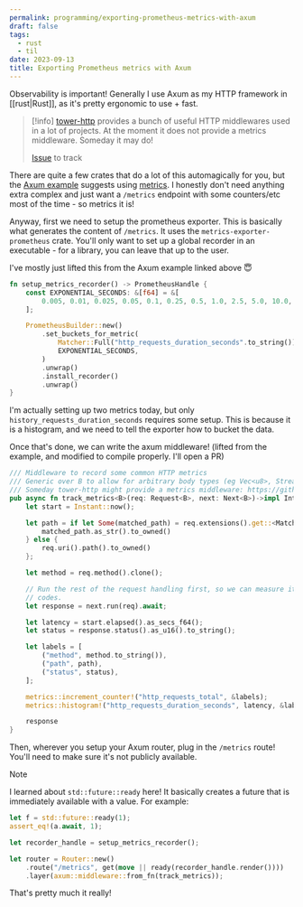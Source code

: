 ```yaml
---
permalink: programming/exporting-prometheus-metrics-with-axum
draft: false
tags:
  - rust
  - til
date: 2023-09-13
title: Exporting Prometheus metrics with Axum
---
```

Observability is important! Generally I use Axum as my HTTP framework in [[rust|Rust]], as it's pretty ergonomic to use + fast.

> [!info]
> [tower-http](https://github.com/tower-rs/tower-http) provides a bunch of useful HTTP middlewares used in a lot of projects. At the moment it does not provide a metrics middleware. Someday it may do! 
>
> [Issue](https://github.com/tower-rs/tower-http/issues/57) to track

There are quite a few crates that do a lot of this automagically for you, but the [Axum example](https://github.com/tokio-rs/axum/blob/368c3ee08fc3896358d3bd2bfc8cc67f2925c6ef/examples/prometheus-metrics/src/main.rs) suggests using [metrics](https://github.com/metrics-rs/metrics). I honestly don't need anything extra complex and just want a `/metrics` endpoint with some counters/etc most of the time - so metrics it is!

Anyway, first we need to setup the prometheus exporter. This is basically what generates the content of `/metrics`. It uses the `metrics-exporter-prometheus` crate. You'll only want to set up a global recorder in an executable - for a library, you can leave that up to the user.

I've mostly just lifted this from the Axum example linked above 😇

```rust
fn setup_metrics_recorder() -> PrometheusHandle {
    const EXPONENTIAL_SECONDS: &[f64] = &[
        0.005, 0.01, 0.025, 0.05, 0.1, 0.25, 0.5, 1.0, 2.5, 5.0, 10.0,
    ];

    PrometheusBuilder::new()
        .set_buckets_for_metric(
            Matcher::Full("http_requests_duration_seconds".to_string()),
            EXPONENTIAL_SECONDS,
        )
        .unwrap()
        .install_recorder()
        .unwrap()
}

```

I'm actually setting up two metrics today, but only `history_requests_duration_seconds` requires some setup. This is because it is a histogram, and we need to tell the exporter how to bucket the data.

Once that's done, we can write the axum middleware! (lifted from the example, and modified to compile properly. I'll open a PR)

```rust
/// Middleware to record some common HTTP metrics
/// Generic over B to allow for arbitrary body types (eg Vec<u8>, Streams, a deserialized thing, etc)
/// Someday tower-http might provide a metrics middleware: https://github.com/tower-rs/tower-http/issues/57
pub async fn track_metrics<B>(req: Request<B>, next: Next<B>)->impl IntoResponse {
    let start = Instant::now();

    let path = if let Some(matched_path) = req.extensions().get::<MatchedPath>() {
        matched_path.as_str().to_owned()
    } else {
        req.uri().path().to_owned()
    };

    let method = req.method().clone();

    // Run the rest of the request handling first, so we can measure it and get response
    // codes.
    let response = next.run(req).await;

    let latency = start.elapsed().as_secs_f64();
    let status = response.status().as_u16().to_string();

    let labels = [
        ("method", method.to_string()),
        ("path", path),
        ("status", status),
    ];

    metrics::increment_counter!("http_requests_total", &labels);
    metrics::histogram!("http_requests_duration_seconds", latency, &labels);

    response
}

```

Then, wherever you setup your Axum router, plug in the `/metrics` route! You'll need to make sure it's not publicly available.

> [!note]
>
> I learned about `std::future::ready` here! It basically creates a future that is immediately available with a value. For example:
>
> ```rust
>let f = std::future::ready(1);
> assert_eq!(a.await, 1);
> ```


```rust
let recorder_handle = setup_metrics_recorder();

let router = Router::new()
	.route("/metrics", get(move || ready(recorder_handle.render())))
	.layer(axum::middleware::from_fn(track_metrics));

```

That's pretty much it really!